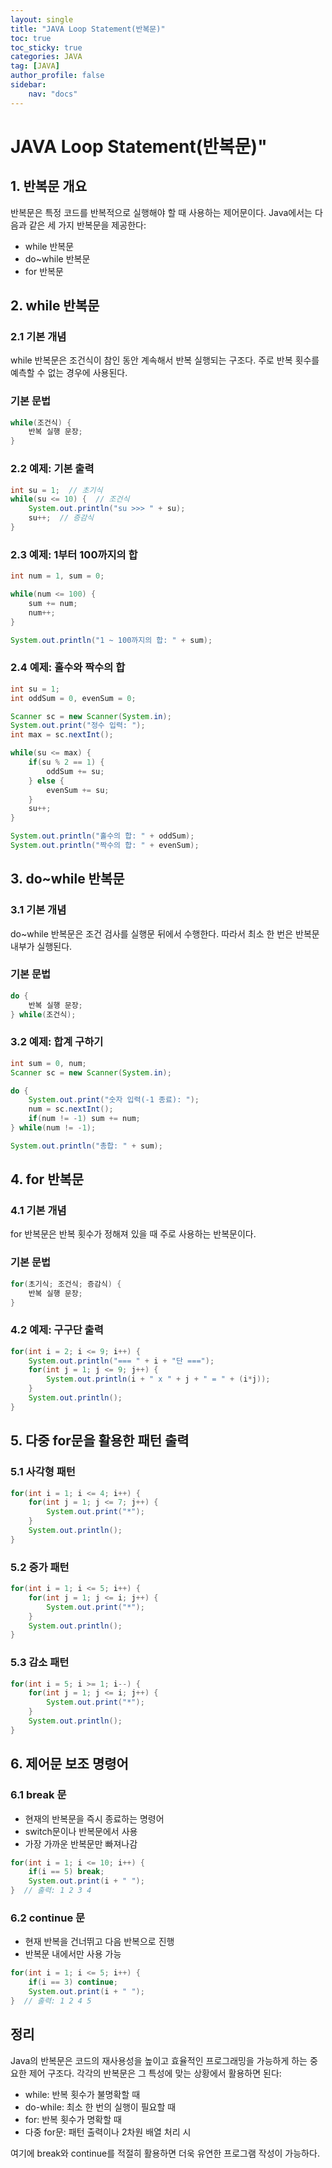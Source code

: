 ```yaml
---
layout: single
title: "JAVA Loop Statement(반복문)"
toc: true
toc_sticky: true
categories: JAVA
tag: [JAVA]
author_profile: false
sidebar:
    nav: "docs"
---
```


# JAVA Loop Statement(반복문)"

## 1. 반복문 개요

반복문은 특정 코드를 반복적으로 실행해야 할 때 사용하는 제어문이다. Java에서는 다음과 같은 세 가지 반복문을 제공한다:

- while 반복문
- do~while 반복문
- for 반복문

## 2. while 반복문

### 2.1 기본 개념

while 반복문은 조건식이 참인 동안 계속해서 반복 실행되는 구조다. 주로 반복 횟수를 예측할 수 없는 경우에 사용된다.

### 기본 문법

```java
while(조건식) {
    반복 실행 문장;
}
```

### 2.2 예제: 기본 출력

```java
int su = 1;  // 초기식
while(su <= 10) {  // 조건식
    System.out.println("su >>> " + su);
    su++;  // 증감식
}
```

### 2.3 예제: 1부터 100까지의 합

```java
int num = 1, sum = 0;

while(num <= 100) {
    sum += num;
    num++;
}

System.out.println("1 ~ 100까지의 합: " + sum);
```

### 2.4 예제: 홀수와 짝수의 합

```java
int su = 1;
int oddSum = 0, evenSum = 0;

Scanner sc = new Scanner(System.in);
System.out.print("정수 입력: ");
int max = sc.nextInt();

while(su <= max) {
    if(su % 2 == 1) {
        oddSum += su;
    } else {
        evenSum += su;
    }
    su++;
}

System.out.println("홀수의 합: " + oddSum);
System.out.println("짝수의 합: " + evenSum);
```

## 3. do~while 반복문

### 3.1 기본 개념

do~while 반복문은 조건 검사를 실행문 뒤에서 수행한다. 따라서 최소 한 번은 반복문 내부가 실행된다.

### 기본 문법

```java
do {
    반복 실행 문장;
} while(조건식);
```

### 3.2 예제: 합계 구하기

```java
int sum = 0, num;
Scanner sc = new Scanner(System.in);

do {
    System.out.print("숫자 입력(-1 종료): ");
    num = sc.nextInt();
    if(num != -1) sum += num;
} while(num != -1);

System.out.println("총합: " + sum);
```

## 4. for 반복문

### 4.1 기본 개념

for 반복문은 반복 횟수가 정해져 있을 때 주로 사용하는 반복문이다.

### 기본 문법

```java
for(초기식; 조건식; 증감식) {
    반복 실행 문장;
}
```

### 4.2 예제: 구구단 출력

```java
for(int i = 2; i <= 9; i++) {
    System.out.println("=== " + i + "단 ===");
    for(int j = 1; j <= 9; j++) {
        System.out.println(i + " x " + j + " = " + (i*j));
    }
    System.out.println();
}
```

## 5. 다중 for문을 활용한 패턴 출력

### 5.1 사각형 패턴

```java
for(int i = 1; i <= 4; i++) {
    for(int j = 1; j <= 7; j++) {
        System.out.print("*");
    }
    System.out.println();
}
```

### 5.2 증가 패턴

```java
for(int i = 1; i <= 5; i++) {
    for(int j = 1; j <= i; j++) {
        System.out.print("*");
    }
    System.out.println();
}
```

### 5.3 감소 패턴

```java
for(int i = 5; i >= 1; i--) {
    for(int j = 1; j <= i; j++) {
        System.out.print("*");
    }
    System.out.println();
}
```

## 6. 제어문 보조 명령어

### 6.1 break 문

- 현재의 반복문을 즉시 종료하는 명령어
- switch문이나 반복문에서 사용
- 가장 가까운 반복문만 빠져나감

```java
for(int i = 1; i <= 10; i++) {
    if(i == 5) break;
    System.out.print(i + " ");
}  // 출력: 1 2 3 4
```

### 6.2 continue 문

- 현재 반복을 건너뛰고 다음 반복으로 진행
- 반복문 내에서만 사용 가능

```java
for(int i = 1; i <= 5; i++) {
    if(i == 3) continue;
    System.out.print(i + " ");
}  // 출력: 1 2 4 5
```

## 정리

Java의 반복문은 코드의 재사용성을 높이고 효율적인 프로그래밍을 가능하게 하는 중요한 제어 구조다. 각각의 반복문은 그 특성에 맞는 상황에서 활용하면 된다:

- while: 반복 횟수가 불명확할 때
- do-while: 최소 한 번의 실행이 필요할 때
- for: 반복 횟수가 명확할 때
- 다중 for문: 패턴 출력이나 2차원 배열 처리 시

여기에 break와 continue를 적절히 활용하면 더욱 유연한 프로그램 작성이 가능하다.